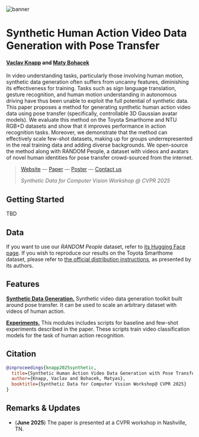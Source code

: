 ![banner](https://github.com/user-attachments/assets/1e6b6bd1-93ba-4658-b014-b9ab43c6badb)

# Synthetic Human Action Video Data Generation with Pose Transfer

#### [Vaclav Knapp](https://vaclavknapp.github.io) and [Maty Bohacek](https://www.matyasbohacek.com)

In video understanding tasks, particularly those involving human motion, synthetic data generation often suffers from uncanny features, diminishing its effectiveness for training. Tasks such as sign language translation, gesture recognition, and human motion understanding in autonomous driving have thus been unable to exploit the full potential of synthetic data. This paper proposes a method for generating synthetic human action video data using pose transfer (specifically, controllable 3D Gaussian avatar models). We evaluate this method on the Toyota Smarthome and NTU RGB+D datasets and show that it improves performance in action recognition tasks. Moreover, we demonstrate that the method can effectively scale few-shot datasets, making up for groups underrepresented in the real training data and adding diverse backgrounds. We open-source the method along with RANDOM People, a dataset with videos and avatars of novel human identities for pose transfer crowd-sourced from the internet.

> [Website](https://synthetic-human-action.github.io) — [Paper](https://openreview.net/pdf?id=KTXL0idiky) — [Poster]() — [Contact us](mailto:maty-at-stanford-dot-edu)
> 
> _Synthetic Data for Computer Vision Workshop @ CVPR 2025_

## Getting Started

TBD

## Data

If you want to use our _RANDOM People_ dataset, refer to [its Hugging Face page](https://huggingface.co/datasets/matybohacek/RANDOM-People). If you wish to reproduce our results on the Toyota Smarthome dataset, please refer to [the official distribution instructions](https://project.inria.fr/toyotasmarthome/), as presented by its authors.

## Features

[**Synthetic Data Generation.**](synthetic_data_generation/) Synthetic video data generation toolkit built around pose transfer. It can be used to scale an arbitrary dataset with videos of human action.

[**Experiments.**](experiments/) This modules includes scripts for baseline and few-shot experiments described in the paper. These scripts train video classification models for the task of human action recognition.

## Citation

```bibtex
@inproceedings{knapp2025synthetic,
  title={Synthetic Human Action Video Data Generation with Pose Transfer},
  author={Knapp, Vaclav and Bohacek, Matyas},
  booktitle={Synthetic Data for Computer Vision Workshop@ CVPR 2025}
}
```

## Remarks & Updates

- (**June 2025**) The paper is presented at a CVPR workshop in Nashville, TN.
